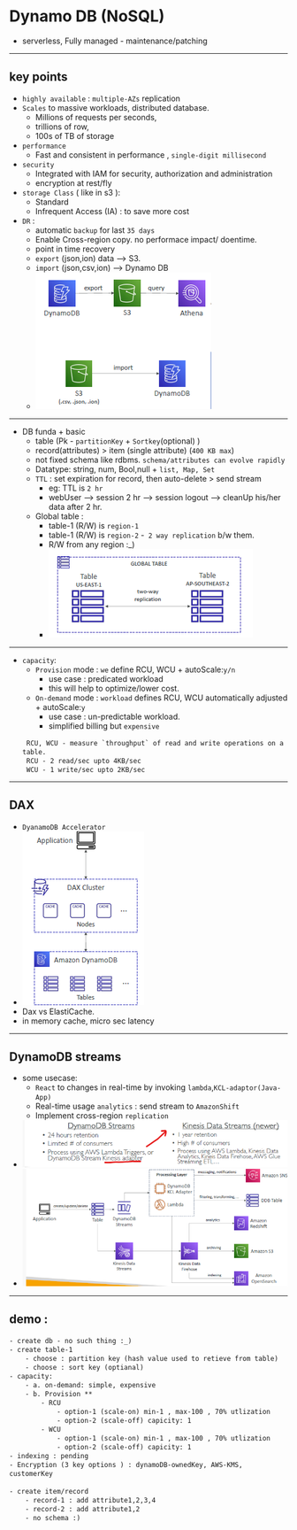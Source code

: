 # Dynamo DB (NoSQL)
- serverless, Fully managed - maintenance/patching

---
## key points
- `highly available` : `multiple-AZs` replication
- `Scales` to massive workloads, distributed database.
  - Millions of requests per seconds, 
  - trillions of row, 
  - 100s of TB of storage
- `performance` 
  - Fast and consistent in performance , `single-digit millisecond`
- `security` 
  - Integrated with IAM for security, authorization and administration
  - encryption at rest/fly
- `storage Class` ( like in s3 ): 
  - Standard
  - Infrequent Access (IA) : to save more cost
- `DR` : 
  - automatic `backup` for last `35 days`
  - Enable Cross-region copy. no performace impact/ doentime.
  - point in time recovery
  - `export` (json,ion) data --> S3.
  - `import` (json,csv,ion) --> Dynamo DB
  - ![img_4.png](../99_img/moreSrv/dynamo/img_4.png)
---
- DB funda + basic
  - table (Pk - `partitionKey` + `Sortkey`(optional) )
  - record(attributes) > item (single attribute) (`400 KB max`)
  - not fixed schema like rdbms. `schema/attributes can evolve rapidly`
  - Datatype: string, num, Bool,null + `list, Map, Set`
  - `TTL` : set expiration for record, then auto-delete > send stream
    - eg: TTL is `2 hr`
    - webUser --> session 2 hr --> session logout --> cleanUp his/her data after 2 hr. 
  - Global table :
    - table-1 (R/W) is `region-1`
    - table-1 (R/W) is `region-2`
    -` 2 way replication` b/w them.
    - R/W from any region :_)
    - ![img_3.png](../99_img/moreSrv/dynamo/img_3.png)
---
- `capacity`:
  - `Provision` mode : `we` define RCU, WCU + autoScale:`y/n`
    - use case : predicated workload
    - this will help to optimize/lower cost.
  - `On-demand` mode : `workload` defines RCU, WCU automatically adjusted + autoScale:`y`
    - use case : un-predictable workload.
    - simplified billing but `expensive`
  ```
   RCU, WCU - measure `throughput` of read and write operations on a table.
   RCU - 2 read/sec upto 4KB/sec
   WCU - 1 write/sec upto 2KB/sec
  ```
---
## DAX
- `DyanamoDB Accelerator`
- ![img.png](../99_img/moreSrv/dynamo/img.png)
- Dax vs ElastiCache.
- in memory cache, micro sec latency

---
## DynamoDB streams
- some usecase:
    - `React` to changes in real-time by invoking `lambda`,` KCL-adaptor(Java-App) `
    - Real-time usage `analytics` : send stream to `AmazonShift`
    - Implement cross-region `replication`
- ![img_1.png](../99_img/moreSrv/dynamo/img_1.png)
- ![img_2.png](../99_img/moreSrv/dynamo/img_2.png)

---
## demo :
```
- create db - no such thing :_)
- create table-1
    - choose : partition key (hash value used to retieve from table)
    - choose : sort key (optianal)
- capacity:
    - a. on-demand: simple, expensive 
    - b. Provision ** 
        - RCU
            - option-1 (scale-on) min-1 , max-100 , 70% utlization
            - option-2 (scale-off) capicity: 1
        - WCU
            - option-1 (scale-on) min-1 , max-100 , 70% utlization
            - option-2 (scale-off) capicity: 1
- indexing : pending
- Encryption (3 key options ) : dynamoDB-ownedKey, AWS-KMS, customerKey

- create item/record
    - record-1 : add attribute1,2,3,4    
    - record-2 : add attribute1,2
    - no schema :)    
```

